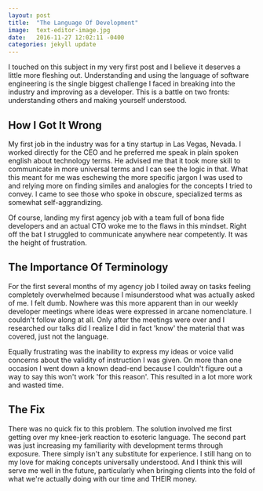 ```yaml
---
layout: post
title:  "The Language Of Development"
image:  text-editor-image.jpg
date:   2016-11-27 12:02:11 -0400
categories: jekyll update
---
```

I touched on this subject in my very first post and I believe it deserves a little more fleshing out. Understanding and using the language of software engineering is the single biggest challenge I faced in breaking into the industry and improving as a developer. This is a battle on two fronts: understanding others and making yourself understood.

## How I Got It Wrong

My first job in the industry was for a tiny startup in Las Vegas, Nevada. I worked directly for the CEO and he preferred me speak in plain spoken english about technology terms. He advised me that it took more skill to communicate in more universal terms and I can see the logic in that. What this meant for me was eschewing the more specific jargon I was used to and relying more on finding similes and analogies for the concepts I tried to convey. I came to see those who spoke in obscure, specialized terms as somewhat self-aggrandizing.

Of course, landing my first agency job with a team full of bona fide developers and an actual CTO woke me to the flaws in this mindset. Right off the bat I struggled to communicate anywhere near competently. It was the height of frustration.

## The Importance Of Terminology

For the first several months of my agency job I toiled away on tasks feeling completely overwhelmed because I misunderstood what was actually asked of me. I felt dumb. Nowhere was this more apparent than in our weekly developer meetings where ideas were expressed in arcane nomenclature. I couldn't follow along at all. Only after the meetings were over and I researched our talks did I realize I did in fact 'know' the material that was covered, just not the language.

Equally frustrating was the inability to express my ideas or voice valid concerns about the validity of instruction I was given. On more than one occasion I went down a known dead-end because I couldn't figure out a way to say this won't work 'for this reason'. This resulted in a lot more work and wasted time.

## The Fix

There was no quick fix to this problem. The solution involved me first getting over my knee-jerk reaction to esoteric language. The second part was just increasing my familiarity with development terms through exposure. There simply isn't any substitute for experience. I still hang on to my love for making concepts universally understood. And I think this will serve me well in the future, particularly when bringing clients into the fold of what we're actually doing with our time and THEIR money.
